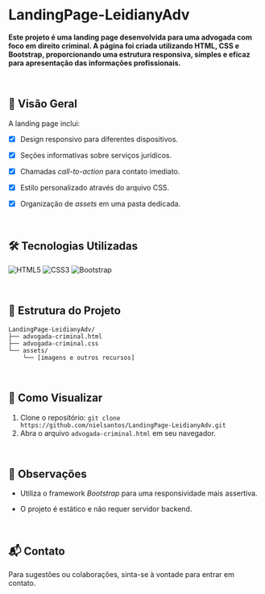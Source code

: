 # LandingPage-LeidianyAdv

**Este projeto é uma landing page desenvolvida para uma advogada com foco em direito criminal. A página foi criada utilizando HTML, CSS e Bootstrap, proporcionando uma estrutura responsiva, simples e eficaz para apresentação das informações profissionais.**

  </br>
  
## 📄 Visão Geral
A landing page inclui:
* [x] Design responsivo para diferentes dispositivos.
* [x] Seções informativas sobre serviços jurídicos.
* [X] Chamadas _call-to-action_ para contato imediato.
* [x] Estilo personalizado através do arquivo CSS.
* [x] Organização de _assets_ em uma pasta dedicada.

  </br>
  
## 🛠️ Tecnologias Utilizadas
![HTML5](https://img.shields.io/badge/html5-%23E34F26.svg?style=for-the-badge&logo=html5&logoColor=white)
![CSS3](https://img.shields.io/badge/css3-%231572B6.svg?style=for-the-badge&logo=css3&logoColor=white)
![Bootstrap](https://img.shields.io/badge/bootstrap-%238511FA.svg?style=for-the-badge&logo=bootstrap&logoColor=white)


  </br>
  
##  📁 Estrutura do Projeto
```
LandingPage-LeidianyAdv/
├── advogada-criminal.html
├── advogada-criminal.css
└── assets/
    └── [imagens e outros recursos]
```

  </br>
  
## 🚀 Como Visualizar
1. Clone o repositório: ``git clone https://github.com/nielsantos/LandingPage-LeidianyAdv.git``
2. Abra o arquivo ``advogada-criminal.html`` em seu navegador.

  </br>
  
## 📌 Observações
* Utiliza o framework _Bootstrap_ para uma responsividade mais assertiva.
* O projeto é estático e não requer servidor backend.

  </br>
  
## 📬 Contato
Para sugestões ou colaborações, sinta-se à vontade para entrar em contato.
